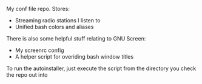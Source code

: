 My conf file repo. Stores:
* Streaming radio stations I listen to
* Unified bash colors and aliases

There is also some helpful stuff relating to GNU Screen:
* My screenrc config
* A helper script for overiding bash window titles

To run the autoinstaller, just execute the script from the directory you check the repo out into

